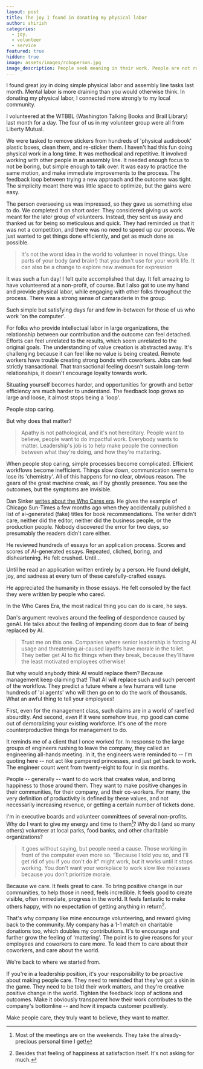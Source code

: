 ```yaml
---
layout: post
title: The joy I found in donating my physical labor
author: shirish
categories:
  - joy, 
  - volunteer
  - service
featured: true
hidden: true
image: assets/images/roboperson.jpg
image_description: People seek meaning in their work. People are not robots. Illustration done on Kindle Scribe.
---
```

I found great joy in doing simple physical labor and assembly line tasks last month. Mental labor is more draining than you would otherwise think. In donating my physical labor, I connected more strongly to my local community. 

I volunteered at the WTBBL (Washington Talking Books and Brail Library) last month for a day. The four of us in my volunteer group were all from Liberty Mutual.

We were tasked to remove stickers from hundreds of 'physical audiobook' plastic boxes, clean them, and re-sticker them. I haven't had this fun doing physical work in a long time. It was methodical and repetitive. It involved working with other people in an assembly line. It needed enough focus to not be boring, but simple enough to talk over. It was easy to practice the same motion, and make immediate improvements to the process. The feedback loop between trying a new approach and the outcome was tight. The simplicity meant there was little space to optimize, but the gains were easy.

The person overseeing us was impressed, so they gave us something else to do. We completed it on short order. They considered giving us work meant for the later group of volunteers. Instead, they sent us away and thanked us for being so meticulous and quick. They had reminded us that it was not a competition, and there was no need to speed up our process. We just wanted to get things done efficiently, and get as much done as possible.

<aside class="pquote">
    <blockquote>
         <p> It's not the worst idea in the world to volunteer in novel things. Use parts of your body (and brain!) that you don't use for your work life. It can also be a change to explore new avenues for expression</p>
    </blockquote>
</aside>

It was such a fun day! I felt quite accomplished that day. It felt amazing to have volunteered at a non-profit, of course. But I also got to use my hand and provide physical labor, while engaging with other folks throughout the process. There was a strong sense of camaraderie in the group.

Such simple but satisfying days far and few in-between for those of us who work 'on the computer'.

For folks who provide intellectual labor in large organizations, the relationship between our contribution and the outcome can feel detached. Efforts can feel unrelated to the results, which seem unrelated to the original goals. The understanding of value creation is abstracted away. It's challenging because it can feel like no value is being created. Remote workers have trouble creating strong bonds with coworkers. Jobs can feel strictly transactional. That transactional feeling doesn't sustain long-term relationships, it doesn't encourage loyalty towards work. 

Situating yourself becomes harder, and opportunities for growth and better efficiency are much harder to understand. The feedback loop grows so large and loose, it almost stops being a 'loop'.

People stop caring.

But why does that matter?

<aside class="pquote">
    <blockquote>
         <p> Apathy is not pathological, and it's not hereditary. People want to believe, people want to do impactful work. Everybody wants to matter. Leadership's job is to help make people the connection between what they're doing, and how they're mattering.</p>
    </blockquote>
</aside>

When people stop caring, simple processes become complicated. Efficient workflows become inefficient. Things slow down, communication seems to lose its 'chemistry'. All of this happens for no clear, obvious reason. The gears of the great machine creak, as if by ghostly presence. You see the outcomes, but the symptoms are invisible.

Dan Sinker [writes about the Who Cares era](https://dansinker.com/posts/2025-05-23-who-cares/). He gives the example of Chicago Sun-Times a few months ago when they accidentally published a list of ai-generated (fake) titles for book recommendations. The writer didn't care, neither did the editor, neither did the business people, or the production people. Nobody discovered the error for two days, so presumably the readers didn't care either.

He reviewed hundreds of essays for an application process. Scores and scores of AI-generated essays. Repeated, cliched, boring, and disheartening. He felt crushed. Until...

Until he read an application written entirely by a person. He found delight, joy, and sadness at every turn of these carefully-crafted essays.

He appreciated the humanity in those essays. He felt consoled by the fact they were written by people who cared.

In the Who Cares Era, the most radical thing you can do is care, he says.

Dan's argument revolves around the feeling of despondence caused by genAI. He talks about the feeling of impending doom due to fear of being replaced by AI.

<aside class="pquote">
    <blockquote>
         <p> Trust me on this one. Companies where senior leadership is forcing AI usage and threatening ai-caused layoffs have morale in the toilet. They better get AI to fix things when they break, because they'll have the least motivated employees otherwise!</p>
    </blockquote>
</aside>

But why would anybody think AI would replace them? Because management keep claiming that! That AI will replace such and such percent of the workflow. They predict a future where a few humans will tune hundreds of 'ai agents' who will then go on to do the work of thousands. What an awful thing to tell your employees!

First, even for the management class, such claims are in a world of rarefied absurdity. And second, _even_ if it were somehow true, mp good can come out of demoralizing your existing workforce. It's one of the more counterproductive things for management to do.

It reminds me of a client that I once worked for. In response to the large groups of engineers rushing to leave the company, they called an engineering all-hands meeting. In it, the engineers were reminded to -- I'm quoting here -- not act like pampered princesses, and just get back to work. The engineer count went from twenty-eight to four in six months.

People -- generally -- want to do work that creates value, and bring happiness to those around them. They want to make positive changes in their communities, for their company, and their co-workers. For many, the very definition of productivity is defined by these values, and not necessarily increasing revenue, or getting a certain number of tickets done.

I'm in executive boards and volunteer committees of several non-profits. Why do I want to give my energy and time to them[^1]? Why do I (and so many others) volunteer at local parks, food banks, and other charitable organizations?

<aside class="pquote">
    <blockquote>
         <p>It goes without saying, but people need a cause. Those working in front of the computer even more so. "Because I told you so, and I'll get rid of you if you don't do it" might work, but it works until it stops working. You don't want your workplace to work slow like molasses because you don't prioritize morale.</p>
    </blockquote>
</aside>

Because we care. It feels great to care. To bring positive change in our communities, to help those in need, feels incredible. It feels good to create visible, often immediate, progress in the world. It feels fantastic to make others happy, with no expectation of getting anything in return[^2]. 

That's why company like mine encourage volunteering, and reward giving back to the community. My company has a 1-1 match on charitable donations too, which doubles my contributions. It's to encourage and further grow the feeling of 'mattering'. The point is to give reasons for your employees and coworkers to care more. To lead them to care about their coworkers, and care about the world.

We're back to where we started from. 

If you're in a leadership position, it's your responsibility to be proactive about making people care. They need to reminded that they've got a skin in the game. They need to be told their work matters, and they're creative positive change in the world. Tighten the feedback loop of actions and outcomes. Make it obviously transparent how their work contributes to the company's bottomline -- and how it impacts customer positively.

Make people care, they truly want to believe, they want to matter.

[^1]: Most of the meetings are on the weekends. They take the already-precious personal time I get!
[^2]: Besides that feeling of happiness at satisfaction itself. It's not asking for much.